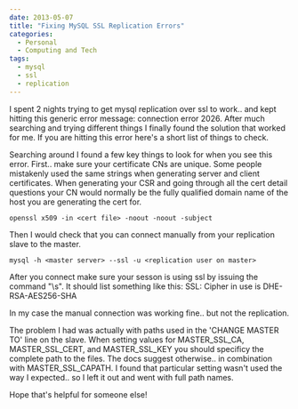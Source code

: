 ```yaml
---
date: 2013-05-07
title: "Fixing MySQL SSL Replication Errors"
categories:
  - Personal
  - Computing and Tech
tags:
  - mysql
  - ssl
  - replication
---
```

I spent 2 nights trying to get mysql replication over ssl to work.. and kept hitting this generic
error message: connection error 2026. After much searching and trying different things I finally
found the solution that worked for me.  If you are hitting this error here's a short list of
things to check.<!--more-->

Searching around I found a few key things to look for when you see this error. First.. make sure your certificate
CNs are unique. Some people mistakenly used the same strings when generating server and client
certificates. When generating your CSR and going through all the cert detail questions your CN
would normally be the fully qualified domain name of the host you are generating the cert for.

    openssl x509 -in <cert file> -noout -noout -subject

Then I would check that you can connect manually from your replication slave to the master.

    mysql -h <master server> --ssl -u <replication user on master>

After you connect make sure your sesson is using ssl by issuing the command "\s". It should
list something like this:
    SSL:                    Cipher in use is DHE-RSA-AES256-SHA

In my case the manual connection was working fine.. but not the replication.

The problem I had was actually with paths used in the 'CHANGE MASTER TO' line on the slave.
When setting values for MASTER_SSL_CA, MASTER_SSL_CERT, and MASTER_SSL_KEY you should specificy
the complete path to the files.  The docs suggest otherwise.. in combination with MASTER_SSL_CAPATH.
I found that particular setting wasn't used the way I expected.. so I left it out and went with
full path names.

Hope that's helpful for someone else!

